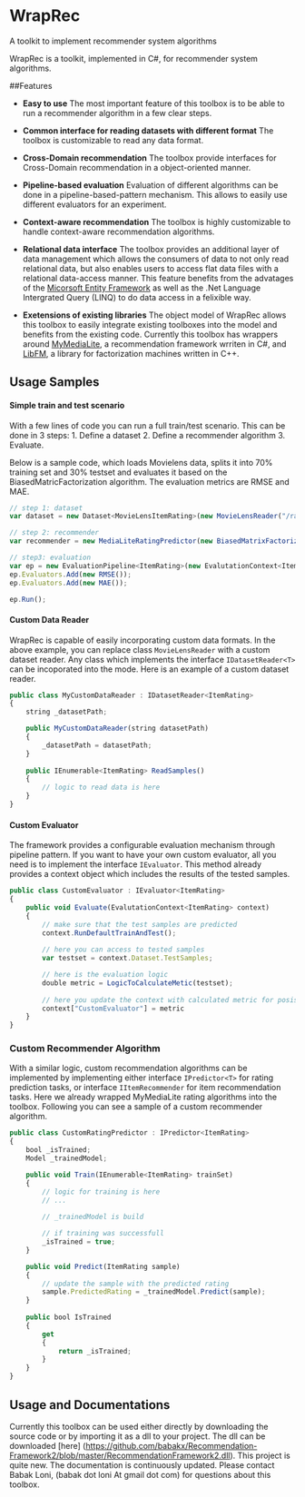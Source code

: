 WrapRec
=========================

A toolkit to implement recommender system algorithms

WrapRec is a toolkit, implemented in C#, for recommender system algorithms.


##Features

* __Easy to use__
The most important feature of this toolbox is to be able to run a recommender algorithm in a few clear steps.

* __Common interface for reading datasets with different format__
The toolbox is customizable to read any data format. 

* __Cross-Domain recommendation__
The toolbox provide interfaces for Cross-Domain recommendation in a object-oriented manner.

* __Pipeline-based evaluation__
Evaluation of different algorithms can be done in a pipeline-based-pattern mechanism. This allows to easily use different evaluators for an experiment.

* __Context-aware recommendation__
The toolbox is highly customizable to handle context-aware recommendation algorithms.

* __Relational data interface__
The toolbox provides an additional layer of data management which allows the consumers of data to not only read relational data, but also enables users to access flat data files with a relational data-access manner. This feature benefits from the advatages of the [Micorsoft Entity Framework](http://msdn.microsoft.com/en-us/data/ef.aspx) as well as the .Net Language Intergrated Query (LINQ) to do data access in a felixible way.

* __Exetensions of existing libraries__
The object model of WrapRec allows this toolbox to easily integrate existing toolboxes into the model and benefits from the existing code. Currently this toolbox has wrappers around [MyMediaLite](http://www.mymedialite.net), a recommendation framework wrriten in C#, and [LibFM](http://www.libfm.org), a library for factorization machines written in C++.

## Usage Samples

#### Simple train and test scenario
With a few lines of code you can run a full train/test scenario. This can be done in 3 steps: 1. Define a dataset 2. Define a recommender algorithm 3. Evaluate.

Below is a sample code, which loads Movielens data, splits it into 70% training set and 30% testset and evaluates it based on the BiasedMatricFactorization algorithm. The evaluation metrics are RMSE and MAE.

```javascript
// step 1: dataset            
var dataset = new Dataset<MovieLensItemRating>(new MovieLensReader("/ratings.dat"), 0.7);

// step 2: recommender
var recommender = new MediaLiteRatingPredictor(new BiasedMatrixFactorization());

// step3: evaluation
var ep = new EvaluationPipeline<ItemRating>(new EvalutationContext<ItemRating>(recommender, dataset));
ep.Evaluators.Add(new RMSE());
ep.Evaluators.Add(new MAE());

ep.Run();
```

#### Custom Data Reader
WrapRec is capable of easily incorporating custom data formats. In the above example, you can replace class ```MovieLensReader``` with a custom dataset reader. Any class which implements the interface ```IDatasetReader<T>``` can be incoporated into the mode.
Here is an example of a custom dataset reader.

```javascript
public class MyCustomDataReader : IDatasetReader<ItemRating>
{
    string _datasetPath;

    public MyCustomDataReader(string datasetPath)
    {
        _datasetPath = datasetPath;
    }
    
    public IEnumerable<ItemRating> ReadSamples()
    {
        // logic to read data is here
    }
}
```

#### Custom Evaluator
The framework provides a configurable evaluation mechanism through pipeline pattern. If you want to have your own custom evaluator, all you need is to implement the interface ```IEvaluator```. This method already provides a context object which includes the results of the tested samples.

```javascript
public class CustomEvaluator : IEvaluator<ItemRating>
{
    public void Evaluate(EvalutationContext<ItemRating> context)
    {
        // make sure that the test samples are predicted
        context.RunDefaultTrainAndTest();
        
        // here you can access to tested samples
        var testset = context.Dataset.TestSamples;

        // here is the evaluation logic
        double metric = LogicToCalculateMetic(testset);
        
        // here you update the context with calculated metric for posisble re-use by other evaluators
        context["CustomEvaluator"] = metric
    }
}
```

### Custom Recommender Algorithm
With a similar logic, custom recommendation algorithms can be implemented by implementing either interface ```IPredictor<T>``` for rating prediction tasks, or interface ```IItemRecommender``` for item recommendation tasks. Here we already wrapped MyMediaLite rating algorithms into the toolbox. Following you can see a sample of a custom recommender algorithm.


```javascript
public class CustomRatingPredictor : IPredictor<ItemRating>
{
    bool _isTrained;
    Model _trainedModel;

    public void Train(IEnumerable<ItemRating> trainSet)
    {
        // logic for training is here
        // ...
        
        // _trainedModel is build

        // if training was successfull
        _isTrained = true;
    }

    public void Predict(ItemRating sample)
    {
        // update the sample with the predicted rating
        sample.PredictedRating = _trainedModel.Predict(sample);
    }
    
    public bool IsTrained
    {
        get
        {
            return _isTrained;
        }
    }
}
```

## Usage and Documentations
Currently this toolbox can be used either directly by downloading the source code or by importing it as a dll to your project. The dll can be downloaded [here] (https://github.com/babakx/Recommendation-Framework2/blob/master/RecommendationFramework2.dll). 
This project is quite new. The documentation is continuously updated. Please contact Babak Loni, (babak dot loni At gmail dot com) for questions about this toolbox.
